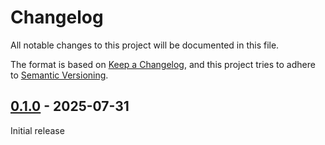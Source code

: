 # Changelog

All notable changes to this project will be documented in this file.

The format is based on [Keep a Changelog](https://keepachangelog.com/en/1.1.0/),
and this project tries to adhere to [Semantic Versioning](https://semver.org/spec/v2.0.0.html).


## [0.1.0] - 2025-07-31

Initial release


[0.1.0]: https://github.com/elliot-100/british-cycling-utils/releases/tag/v0.1.0